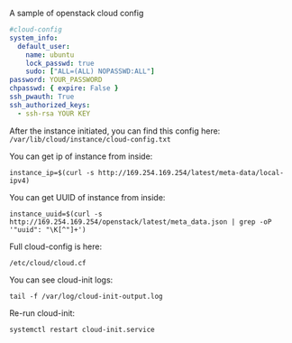 A sample of openstack cloud config
```yaml
#cloud-config
system_info:
  default_user:
    name: ubuntu
    lock_passwd: true
    sudo: ["ALL=(ALL) NOPASSWD:ALL"]
password: YOUR_PASSWORD
chpasswd: { expire: False }
ssh_pwauth: True
ssh_authorized_keys:
  - ssh-rsa YOUR KEY
  ```
  
After the instance initiated, you can find this config here:
```/var/lib/cloud/instance/cloud-config.txt```

You can get ip of instance from inside:
```
instance_ip=$(curl -s http://169.254.169.254/latest/meta-data/local-ipv4)
```

You can get UUID of instance from inside:
```
instance_uuid=$(curl -s http://169.254.169.254/openstack/latest/meta_data.json | grep -oP '"uuid": "\K[^"]+')
```
Full cloud-config is here:
```
/etc/cloud/cloud.cf
```
You can see cloud-init logs:
```
tail -f /var/log/cloud-init-output.log
```
Re-run cloud-init:
```
systemctl restart cloud-init.service
```


